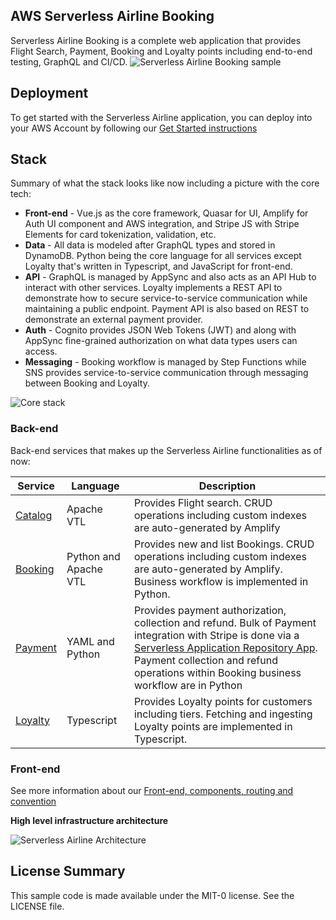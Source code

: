 ## AWS Serverless Airline Booking

Serverless Airline Booking is a complete web application that provides Flight Search, Payment, Booking and Loyalty points including end-to-end testing, GraphQL and CI/CD. 
![Serverless Airline Booking sample](./media/prototype-web.png)

## Deployment

To get started with the Serverless Airline application, you can deploy into your AWS Account by following our [Get Started instructions](./docs/getting_started.md)

## Stack

Summary of what the stack looks like now including a picture with the core tech:

* **Front-end** - Vue.js as the core framework, Quasar for UI, Amplify for Auth UI component and AWS integration, and Stripe JS with Stripe Elements for card tokenization, validation, etc.
* **Data** - All data is modeled after GraphQL types and stored in DynamoDB. Python being the core language for all services except Loyalty that's written in Typescript, and JavaScript for front-end.
* **API** - GraphQL is managed by AppSync and also acts as an API Hub to interact with other services. Loyalty implements a REST API to demonstrate how to secure service-to-service communication while maintaining a public endpoint. Payment API is also based on REST to demonstrate an external payment provider.
* **Auth** - Cognito provides JSON Web Tokens (JWT) and along with AppSync fine-grained authorization on what data types users can access.
* **Messaging** - Booking workflow is managed by Step Functions while SNS provides service-to-service communication through messaging between Booking and Loyalty.

![Core stack](./media/core-stack.png)

### Back-end

Back-end services that makes up the Serverless Airline functionalities as of now:

Service | Language | Description
------------------------------------------------- | ------------------------------------------------- | ---------------------------------------------------------------------------------
[Catalog](./src/backend/catalog/README.md) | Apache VTL | Provides Flight search. CRUD operations including custom indexes are auto-generated by Amplify
[Booking](./src/backend/booking/README.md) | Python and Apache VTL | Provides new and list Bookings. CRUD operations including custom indexes are auto-generated by Amplify. Business workflow is implemented in Python.
[Payment](./src/backend/payment/README.md) | YAML and Python | Provides payment authorization, collection and refund. Bulk of Payment integration with Stripe is done via a [Serverless Application Repository App](https://serverlessrepo.aws.amazon.com/applications/arn:aws:serverlessrepo:us-east-1:375983427419:applications~api-lambda-stripe-charge). Payment collection and refund operations within Booking business workflow are in Python
[Loyalty](./src/backend/loyalty/README.md) | Typescript | Provides Loyalty points for customers including tiers. Fetching and ingesting Loyalty points are implemented in Typescript.

### Front-end

See more information about our [Front-end, components, routing and convention](./src/frontend/README.md)

**High level infrastructure architecture**

![Serverless Airline Architecture](./media/prototype-architecture.png)

## License Summary

This sample code is made available under the MIT-0 license. See the LICENSE file.
